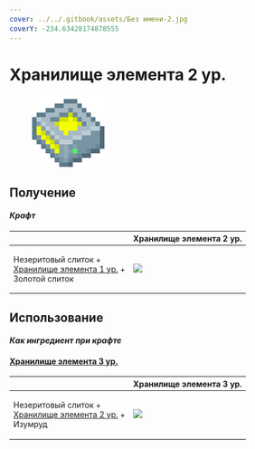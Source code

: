 ```yaml
---
cover: ../../.gitbook/assets/Без имени-2.jpg
coverY: -234.63428174878555
---
```


# Хранилище элемента 2 ур.

<figure><img src="../../.gitbook/assets/item_storage_cell_4k_128.png" alt=""><figcaption></figcaption></figure>

## Получение

#### _Крафт_

|                                                                                                                   | Хранилище элемента 2 ур.                               |
| ----------------------------------------------------------------------------------------------------------------- | ------------------------------------------------------ |
| <p>Незеритовый слиток +<br><a href="item_storage_cell_1k.md">Хранилище элемента 1 ур.</a> +<br>Золотой слиток</p> | ![](../../.gitbook/assets/item\_storage\_cell\_4k.png) |

## Использование

#### _Как ингредиент при крафте_

#### [Хранилище элемента 3 ур.](item\_storage\_cell\_16k.md)

|                                                                                                            | Хранилище элемента 3 ур.                                |
| ---------------------------------------------------------------------------------------------------------- | ------------------------------------------------------- |
| <p>Незеритовый слиток +<br><a href="item_storage_cell_4k.md">Хранилище элемента 2 ур.</a> +<br>Изумруд</p> | ![](../../.gitbook/assets/item\_storage\_cell\_16k.png) |
